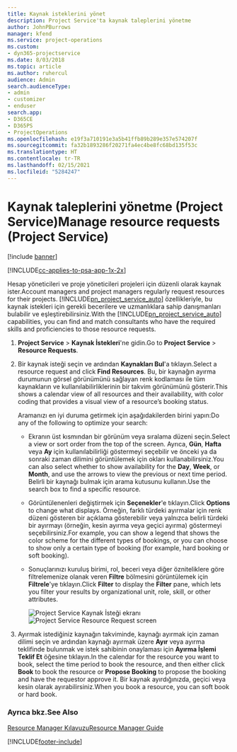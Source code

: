 ```yaml
---
title: Kaynak isteklerini yönet
description: Project Service'ta kaynak taleplerini yönetme
author: JohnPBurrows
manager: kfend
ms.service: project-operations
ms.custom:
- dyn365-projectservice
ms.date: 8/03/2018
ms.topic: article
ms.author: ruhercul
audience: Admin
search.audienceType:
- admin
- customizer
- enduser
search.app:
- D365CE
- D365PS
- ProjectOperations
ms.openlocfilehash: e19f3a710191e3a5b41ffb89b289e357e574207f
ms.sourcegitcommit: fa32b1893286f20271fa4ec4be8fc68bd135f53c
ms.translationtype: HT
ms.contentlocale: tr-TR
ms.lasthandoff: 02/15/2021
ms.locfileid: "5284247"
---
```

# <a name="manage-resource-requests-project-service"></a><span data-ttu-id="37cfe-103">Kaynak taleplerini yönetme (Project Service)</span><span class="sxs-lookup"><span data-stu-id="37cfe-103">Manage resource requests (Project Service)</span></span>

[!include [banner](../includes/psa-now-project-operations.md)]

[!INCLUDE[cc-applies-to-psa-app-1x-2x](../includes/cc-applies-to-psa-app-1x-2x.md)]

<span data-ttu-id="37cfe-104">Hesap yöneticileri ve proje yöneticileri projeleri için düzenli olarak kaynak ister.</span><span class="sxs-lookup"><span data-stu-id="37cfe-104">Account managers and project managers regularly request resources for their projects.</span></span> <span data-ttu-id="37cfe-105">[!INCLUDE[pn_project_service_auto](../includes/pn-project-service-auto.md)] özellikleriyle, bu kaynak istekleri için gerekli becerilere ve uzmanlıklara sahip danışmanları bulabilir ve eşleştirebilirsiniz.</span><span class="sxs-lookup"><span data-stu-id="37cfe-105">With the [!INCLUDE[pn_project_service_auto](../includes/pn-project-service-auto.md)] capabilities, you can find and match consultants who have the required skills and proficiencies to those resource requests.</span></span>  
  
1. <span data-ttu-id="37cfe-106">**Project Service** > **Kaynak İstekleri**'ne gidin.</span><span class="sxs-lookup"><span data-stu-id="37cfe-106">Go to **Project Service** > **Resource Requests**.</span></span>  
  
2. <span data-ttu-id="37cfe-107">Bir kaynak isteği seçin ve ardından **Kaynakları Bul**'a tıklayın.</span><span class="sxs-lookup"><span data-stu-id="37cfe-107">Select a resource request and click **Find Resources**.</span></span> <span data-ttu-id="37cfe-108">Bu, bir kaynağın ayırma durumunun görsel görünümünü sağlayan renk kodlaması ile tüm kaynakların ve kullanılabilirliklerinin bir takvim görünümünü gösterir.</span><span class="sxs-lookup"><span data-stu-id="37cfe-108">This shows a calendar view of all resources and their availability, with color coding that provides a visual view of a resource’s booking status.</span></span>  
  
    <span data-ttu-id="37cfe-109">Aramanızı en iyi duruma getirmek için aşağıdakilerden birini yapın:</span><span class="sxs-lookup"><span data-stu-id="37cfe-109">Do any of the following to optimize your search:</span></span>  
  
   -   <span data-ttu-id="37cfe-110">Ekranın üst kısmından bir görünüm veya sıralama düzeni seçin.</span><span class="sxs-lookup"><span data-stu-id="37cfe-110">Select a view or sort order from the top of the screen.</span></span> <span data-ttu-id="37cfe-111">Ayrıca, **Gün**, **Hafta** veya **Ay** için kullanılabilirliği göstermeyi seçebilir ve önceki ya da sonraki zaman dilimini görüntülemek için okları kullanabilirsiniz.</span><span class="sxs-lookup"><span data-stu-id="37cfe-111">You can also select whether to show availability for the **Day**, **Week**, or **Month**, and use the arrows to view the previous or next time period.</span></span> <span data-ttu-id="37cfe-112">Belirli bir kaynağı bulmak için arama kutusunu kullanın.</span><span class="sxs-lookup"><span data-stu-id="37cfe-112">Use the search box to find a specific resource.</span></span>  
  
   -   <span data-ttu-id="37cfe-113">Görüntülenenleri değiştirmek için **Seçenekler**'e tıklayın.</span><span class="sxs-lookup"><span data-stu-id="37cfe-113">Click **Options** to change what displays.</span></span> <span data-ttu-id="37cfe-114">Örneğin, farklı türdeki ayırmalar için renk düzeni gösteren bir açıklama gösterebilir veya yalnızca belirli türdeki bir ayırmayı (örneğin, kesin ayırma veya geçici ayırma) göstermeyi seçebilirsiniz.</span><span class="sxs-lookup"><span data-stu-id="37cfe-114">For example, you can show a legend that shows the color scheme for the different types of bookings, or you can choose to show only a certain type of booking (for example, hard booking or soft booking).</span></span>  
  
   -   <span data-ttu-id="37cfe-115">Sonuçlarınızı kuruluş birimi, rol, beceri veya diğer özniteliklere göre filtrelemenize olanak veren **Filtre** bölmesini görüntülemek için **Filtrele**'ye tıklayın.</span><span class="sxs-lookup"><span data-stu-id="37cfe-115">Click **Filter** to display the **Filter** pane, which lets you filter your results by organizational unit, role, skill, or other attributes.</span></span>  
  
       <span data-ttu-id="37cfe-116">![Project Service Kaynak İsteği ekranı](../psa/media/project-service-resource-request-screen.png "Project Service Kaynak İsteği ekranı")</span><span class="sxs-lookup"><span data-stu-id="37cfe-116">![Project Service Resource Request screen](../psa/media/project-service-resource-request-screen.png "Project Service Resource Request screen")</span></span>  
  
3. <span data-ttu-id="37cfe-117">Ayırmak istediğiniz kaynağın takviminde, kaynağı ayırmak için zaman dilimi seçin ve ardından kaynağı ayırmak üzere **Ayır** veya ayırma teklifinde bulunmak ve istek sahibinin onaylaması için **Ayırma İşlemi Teklif Et** öğesine tıklayın.</span><span class="sxs-lookup"><span data-stu-id="37cfe-117">In the calendar for the resource you want to book, select the time period to book the resource, and then either click **Book** to book the resource or **Propose Booking** to propose the booking and have the requestor approve it.</span></span> <span data-ttu-id="37cfe-118">Bir kaynak ayırdığınızda, geçici veya kesin olarak ayırabilirsiniz.</span><span class="sxs-lookup"><span data-stu-id="37cfe-118">When you book a resource, you can soft book or hard book.</span></span>  
  
### <a name="see-also"></a><span data-ttu-id="37cfe-119">Ayrıca bkz.</span><span class="sxs-lookup"><span data-stu-id="37cfe-119">See Also</span></span>  
 [<span data-ttu-id="37cfe-120">Resource Manager Kılavuzu</span><span class="sxs-lookup"><span data-stu-id="37cfe-120">Resource Manager Guide</span></span>](../psa/resource-manager-guide.md)


[!INCLUDE[footer-include](../includes/footer-banner.md)]